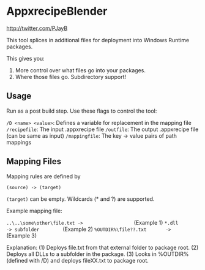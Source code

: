 AppxrecipeBlender
=================

http://twitter.com/PJayB

This tool splices in additional files for deployment into Windows Runtime packages.

This gives you: 
 1) More control over what files go into your packages.
 2) Where those files go. Subdirectory support!
 
Usage
-----

Run as a post build step. Use these flags to control the tool:

 `/D <name> <value>`: Defines a variable for replacement in the mapping file
 `/recipefile`: The input .appxrecipe file
 `/outfile`: The output .appxrecipe file (can be same as input)
 `/mappingfile`: The key -> value pairs of path mappings

Mapping Files
-------------

Mapping rules are defined by 

  `(source) -> (target)`
  
`(target)` can be empty. Wildcards (* and ?) are supported.

Example mapping file:

`..\..\some\other\file.txt ->                  ` (Example 1)
`*.dll                     -> subfolder        ` (Example 2)
`%OUTDIR%\file??.txt       ->                  ` (Example 3)

Explanation:
 (1) Deploys file.txt from that external folder to package root.
 (2) Deploys all DLLs to a subfolder in the package.
 (3) Looks in %OUTDIR% (defined with /D) and deploys fileXX.txt to package root.

